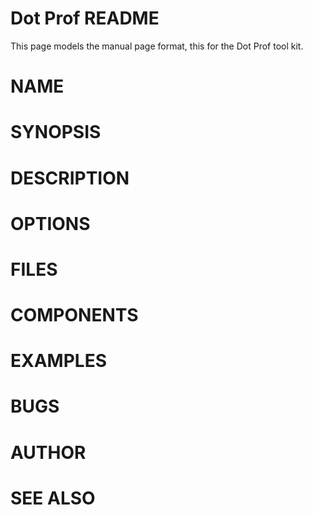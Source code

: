 
Dot Prof README
===============

This page models the manual page format, this for the Dot Prof tool
kit.

NAME
====


SYNOPSIS
========

DESCRIPTION
===========

OPTIONS
=======

FILES
=====


COMPONENTS
==========

EXAMPLES
========


BUGS
====

AUTHOR
======

SEE ALSO
========
